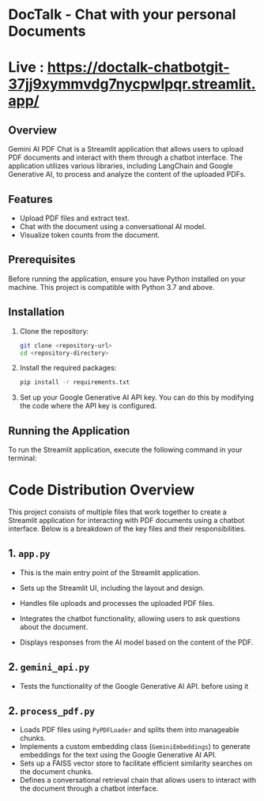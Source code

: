 # DocTalk - Chat with your personal Documents 

# Live : https://doctalk-chatbotgit-37jj9xymmvdg7nycpwlpqr.streamlit.app/

## Overview
Gemini AI PDF Chat is a Streamlit application that allows users to upload PDF documents and interact with them through a chatbot interface. The application utilizes various libraries, including LangChain and Google Generative AI, to process and analyze the content of the uploaded PDFs.

## Features
- Upload PDF files and extract text.
- Chat with the document using a conversational AI model.
- Visualize token counts from the document.

## Prerequisites
Before running the application, ensure you have Python installed on your machine. This project is compatible with Python 3.7 and above.

## Installation

1. Clone the repository:
   ```bash
   git clone <repository-url>
   cd <repository-directory>
   ```

2. Install the required packages:
   ```bash
   pip install -r requirements.txt
   ```

3. Set up your Google Generative AI API key. You can do this by modifying the code where the API key is configured.

## Running the Application
To run the Streamlit application, execute the following command in your terminal:



# Code Distribution Overview

This project consists of multiple files that work together to create a Streamlit application for interacting with PDF documents using a chatbot interface. Below is a breakdown of the key files and their responsibilities.

## 1. `app.py`
  - This is the main entry point of the Streamlit application.

  - Sets up the Streamlit UI, including the layout and design.
  - Handles file uploads and processes the uploaded PDF files.
  - Integrates the chatbot functionality, allowing users to ask questions about the document.
  - Displays responses from the AI model based on the content of the PDF.

## 2. `gemini_api.py`
  - Tests the functionality of the Google Generative AI API. before using it 

## 2. `process_pdf.py`
  - Loads PDF files using `PyPDFLoader` and splits them into manageable chunks.
  - Implements a custom embedding class (`GeminiEmbeddings`) to generate embeddings for the text using the Google Generative AI API.
  - Sets up a FAISS vector store to facilitate efficient similarity searches on the document chunks.
  - Defines a conversational retrieval chain that allows users to interact with the document through a chatbot interface.

